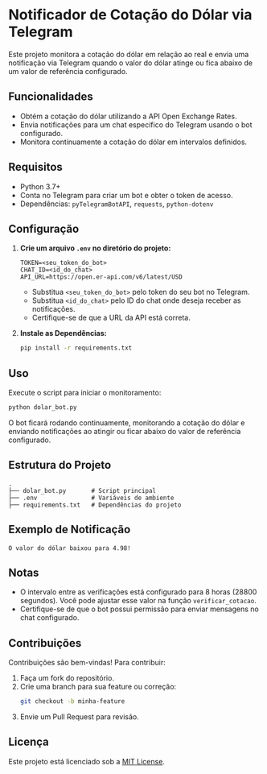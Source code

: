 # Notificador de Cotação do Dólar via Telegram

Este projeto monitora a cotação do dólar em relação ao real e envia uma notificação via Telegram quando o valor do dólar atinge ou fica abaixo de um valor de referência configurado.

## Funcionalidades

- Obtém a cotação do dólar utilizando a API Open Exchange Rates.
- Envia notificações para um chat específico do Telegram usando o bot configurado.
- Monitora continuamente a cotação do dólar em intervalos definidos.

## Requisitos

- Python 3.7+
- Conta no Telegram para criar um bot e obter o token de acesso.
- Dependências: `pyTelegramBotAPI`, `requests`, `python-dotenv`

## Configuração

1. **Crie um arquivo `.env` no diretório do projeto:**

   ```
   TOKEN=<seu_token_do_bot>
   CHAT_ID=<id_do_chat>
   API_URL=https://open.er-api.com/v6/latest/USD
   ```

   - Substitua `<seu_token_do_bot>` pelo token do seu bot no Telegram.
   - Substitua `<id_do_chat>` pelo ID do chat onde deseja receber as notificações.
   - Certifique-se de que a URL da API está correta.

2. **Instale as Dependências:**
   ```bash
   pip install -r requirements.txt
   ```

## Uso

Execute o script para iniciar o monitoramento:

```bash
python dolar_bot.py
```

O bot ficará rodando continuamente, monitorando a cotação do dólar e enviando notificações ao atingir ou ficar abaixo do valor de referência configurado.

## Estrutura do Projeto

```
.
├── dolar_bot.py       # Script principal
├── .env               # Variáveis de ambiente
├── requirements.txt   # Dependências do projeto
```

## Exemplo de Notificação

```
O valor do dólar baixou para 4.98!
```

## Notas

- O intervalo entre as verificações está configurado para 8 horas (28800 segundos). Você pode ajustar esse valor na função `verificar_cotacao`.
- Certifique-se de que o bot possui permissão para enviar mensagens no chat configurado.

## Contribuições

Contribuições são bem-vindas! Para contribuir:

1. Faça um fork do repositório.
2. Crie uma branch para sua feature ou correção:
   ```bash
   git checkout -b minha-feature
   ```
3. Envie um Pull Request para revisão.

## Licença

Este projeto está licenciado sob a [MIT License](LICENSE).

